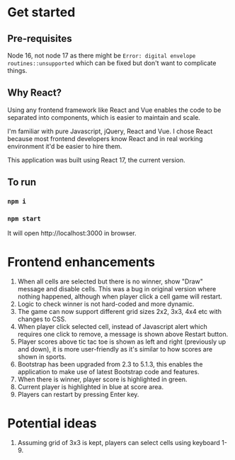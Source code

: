 # Get started

## Pre-requisites

Node 16, not node 17 as there might be `Error: digital envelope routines::unsupported` which can be fixed but don't want to complicate things.

## Why React?

Using any frontend framework like React and Vue enables the code to be separated into components, which is easier to maintain and scale. 

I'm familiar with pure Javascript, jQuery, React and Vue. I chose React because most frontend developers know React and in real working environment it'd be easier to hire them. 

This application was built using React 17, the current version.

## To run

### `npm i`

### `npm start`

It will open http://localhost:3000 in browser.

# Frontend enhancements

1. When all cells are selected but there is no winner, show "Draw" message and disable cells. This was a bug in original version where nothing happened, although when player click a cell game will restart. 
2. Logic to check winner is not hard-coded and more dynamic.
3. The game can now support different grid sizes 2x2, 3x3, 4x4 etc with changes to CSS.
4. When player click selected cell, instead of Javascript alert which requires one click to remove, a message is shown above Restart button.
5. Player scores above tic tac toe is shown as left and right (previously up and down), it is more user-friendly as it's similar to how scores are shown in sports.
6. Bootstrap has been upgraded from 2.3 to 5.1.3, this enables the application to make use of latest Bootstrap code and features.
7. When there is winner, player score is highlighted in green.
8. Current player is highlighted in blue at score area.
9. Players can restart by pressing Enter key.

# Potential ideas

1. Assuming grid of 3x3 is kept, players can select cells using keyboard 1-9.